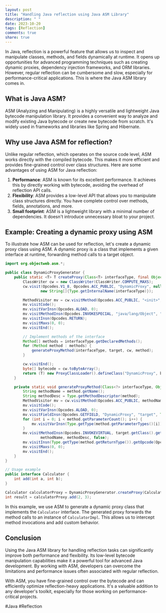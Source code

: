 ```yaml
---
layout: post
title: "Handling Java reflection using Java ASM Library"
description: " "
date: 2023-10-20
tags: [Reflection]
comments: true
share: true
---
```


In Java, reflection is a powerful feature that allows us to inspect and manipulate classes, methods, and fields dynamically at runtime. It opens up opportunities for advanced programming techniques such as creating dynamic proxies, dependency injection frameworks, and ORM libraries. However, regular reflection can be cumbersome and slow, especially for performance-critical applications. This is where the Java ASM library comes in.

## What is Java ASM?

ASM (Analyzing and Manipulating) is a highly versatile and lightweight Java bytecode manipulation library. It provides a convenient way to analyze and modify existing Java bytecode or create new bytecode from scratch. It's widely used in frameworks and libraries like Spring and Hibernate.

## Why use Java ASM for reflection?

Unlike regular reflection, which operates on the source code level, ASM works directly with the compiled bytecode. This makes it more efficient and provides fine-grained control over class structures. Here are some advantages of using ASM for Java reflection:

1. **Performance**: ASM is known for its excellent performance. It achieves this by directly working with bytecode, avoiding the overhead of reflection API calls.
2. **Flexibility**: ASM provides a low-level API that allows you to manipulate class structures directly. You have complete control over methods, fields, annotations, and more.
3. **Small footprint**: ASM is a lightweight library with a minimal number of dependencies. It doesn't introduce unnecessary bloat to your project.

## Example: Creating a dynamic proxy using ASM

To illustrate how ASM can be used for reflection, let's create a dynamic proxy class using ASM. A dynamic proxy is a class that implements a given interface at runtime, forwarding method calls to a target object.

```java
import org.objectweb.asm.*;

public class DynamicProxyGenerator {
    public static <T> T createProxy(Class<T> interfaceType, final Object target) {
        ClassWriter cw = new ClassWriter(ClassWriter.COMPUTE_MAXS);
        cw.visit(Opcodes.V1_8, Opcodes.ACC_PUBLIC, "DynamicProxy", null, "java/lang/Object",
                new String[]{Type.getInternalName(interfaceType)});

        MethodVisitor mv = cw.visitMethod(Opcodes.ACC_PUBLIC, "<init>", "()V", null, null);
        mv.visitCode();
        mv.visitVarInsn(Opcodes.ALOAD, 0);
        mv.visitMethodInsn(Opcodes.INVOKESPECIAL, "java/lang/Object", "<init>", "()V", false);
        mv.visitInsn(Opcodes.RETURN);
        mv.visitMaxs(0, 0);
        mv.visitEnd();

        // Implement methods of the interface
        Method[] methods = interfaceType.getDeclaredMethods();
        for (Method method : methods) {
            generateProxyMethod(interfaceType, target, cw, method);
        }

        cw.visitEnd();
        byte[] bytecode = cw.toByteArray();
        return (T) new ProxyClassLoader().defineClass("DynamicProxy", bytecode).newInstance();
    }

    private static void generateProxyMethod(Class<?> interfaceType, Object target, ClassWriter cw, Method method) {
        String methodName = method.getName();
        String methodDesc = Type.getMethodDescriptor(method);
        MethodVisitor mv = cw.visitMethod(Opcodes.ACC_PUBLIC, methodName, methodDesc, null, null);
        mv.visitCode();
        mv.visitVarInsn(Opcodes.ALOAD, 0);
        mv.visitFieldInsn(Opcodes.GETFIELD, "DynamicProxy", "target", Type.getDescriptor(Object.class));
        for (int i = 0; i < method.getParameterCount(); i++) {
            mv.visitVarInsn(Type.getType(method.getParameterTypes()[i]).getOpcode(Opcodes.ILOAD), i + 1);
        }
        mv.visitMethodInsn(Opcodes.INVOKEVIRTUAL, target.getClass().getName().replace('.', '/'),
                methodName, methodDesc, false);
        mv.visitInsn(Type.getType(method.getReturnType()).getOpcode(Opcodes.IRETURN));
        mv.visitMaxs(0, 0);
        mv.visitEnd();
    }
}

// Usage example
public interface Calculator {
    int add(int a, int b);
}

Calculator calculatorProxy = DynamicProxyGenerator.createProxy(Calculator.class, new CalculatorImpl());
int result = calculatorProxy.add(2, 3);
```

In this example, we use ASM to generate a dynamic proxy class that implements the `Calculator` interface. The generated proxy forwards the method calls to an instance of `CalculatorImpl`. This allows us to intercept method invocations and add custom behavior.

## Conclusion

Using the Java ASM library for handling reflection tasks can significantly improve both performance and flexibility. Its low-level bytecode manipulation capabilities make it a powerful tool for advanced Java development. By working with ASM, developers can overcome the limitations and performance issues often associated with regular reflection.

With ASM, you have fine-grained control over the bytecode and can efficiently optimize reflection-heavy applications. It's a valuable addition to any developer's toolkit, especially for those working on performance-critical projects.

\#Java #Reflection